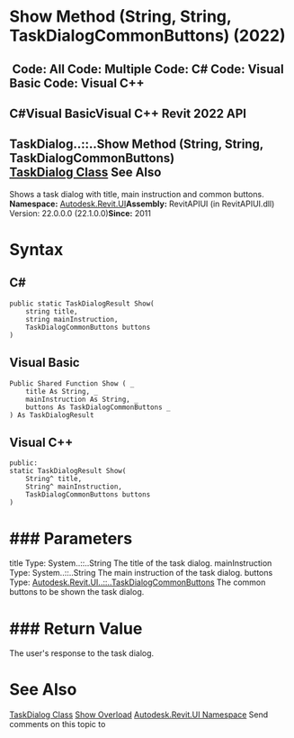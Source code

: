# Show Method (String, String, TaskDialogCommonButtons) (2022)

﻿
 Code: All Code: Multiple Code: C# Code: Visual Basic Code: Visual C++   
---  
C#Visual BasicVisual C++
Revit 2022 API  
---  
TaskDialog..::..Show Method (String, String, TaskDialogCommonButtons)  
[TaskDialog Class](853afb57-7455-a636-9881-61a391118c16.md "TaskDialog Class") See Also  
---  
Shows a task dialog with title, main instruction and common buttons. 
**Namespace:** [Autodesk.Revit.UI](e86fd90a-8957-02a6-da7f-ced248966e3e.md "Autodesk.Revit.UI Namespace")**Assembly:** RevitAPIUI (in RevitAPIUI.dll) Version: 22.0.0.0 (22.1.0.0)**Since:** 2011
# Syntax
C#  
---  
```text
public static TaskDialogResult Show(
	string title,
	string mainInstruction,
	TaskDialogCommonButtons buttons
)
```
  
Visual Basic  
---  
```text
Public Shared Function Show ( _
	title As String, _
	mainInstruction As String, _
	buttons As TaskDialogCommonButtons _
) As TaskDialogResult
```
  
Visual C++  
---  
```text
public:
static TaskDialogResult Show(
	String^ title, 
	String^ mainInstruction, 
	TaskDialogCommonButtons buttons
)
```
  
# ### Parameters
title
    Type: System..::..String The title of the task dialog. 
mainInstruction
    Type: System..::..String The main instruction of the task dialog. 
buttons
    Type: [Autodesk.Revit.UI..::..TaskDialogCommonButtons](5fa611e4-8569-e756-fc93-a4d3c4d391ec.md "TaskDialogCommonButtons Enumeration") The common buttons to be shown the task dialog. 
# ### Return Value
The user's response to the task dialog. 
# See Also
[TaskDialog Class](853afb57-7455-a636-9881-61a391118c16.md "TaskDialog Class")
[Show Overload](77990692-a24d-eb40-5872-f3ceb2f76e60.md "Show Method")
[Autodesk.Revit.UI Namespace](e86fd90a-8957-02a6-da7f-ced248966e3e.md "Autodesk.Revit.UI Namespace")
Send comments on this topic to 